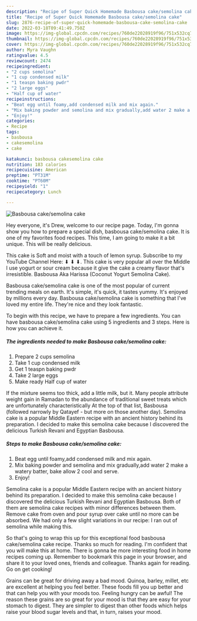 ```yaml
---
description: "Recipe of Super Quick Homemade Basbousa cake/semolina cake"
title: "Recipe of Super Quick Homemade Basbousa cake/semolina cake"
slug: 2876-recipe-of-super-quick-homemade-basbousa-cake-semolina-cake
date: 2022-03-18T09:41:49.750Z
image: https://img-global.cpcdn.com/recipes/760de22028919f96/751x532cq70/basbousa-cakesemolina-cake-recipe-main-photo.jpg
thumbnail: https://img-global.cpcdn.com/recipes/760de22028919f96/751x532cq70/basbousa-cakesemolina-cake-recipe-main-photo.jpg
cover: https://img-global.cpcdn.com/recipes/760de22028919f96/751x532cq70/basbousa-cakesemolina-cake-recipe-main-photo.jpg
author: Myra Vaughn
ratingvalue: 4.5
reviewcount: 2474
recipeingredient:
- "2 cups semolina"
- "1 cup condensed milk"
- "1 teaspn baking pwdr"
- "2 large eggs"
- "Half cup of water"
recipeinstructions:
- "Beat egg until foamy,add condensed milk and mix again."
- "Mix baking powder and semolina and mix gradually,add water 2 make a watery batter, bake allow 2 cool and serve."
- "Enjoy!"
categories:
- Recipe
tags:
- basbousa
- cakesemolina
- cake

katakunci: basbousa cakesemolina cake 
nutrition: 183 calories
recipecuisine: American
preptime: "PT31M"
cooktime: "PT60M"
recipeyield: "1"
recipecategory: Lunch

---
```



![Basbousa cake/semolina cake](https://img-global.cpcdn.com/recipes/760de22028919f96/751x532cq70/basbousa-cakesemolina-cake-recipe-main-photo.jpg)

Hey everyone, it's Drew, welcome to our recipe page. Today, I'm gonna show you how to prepare a special dish, basbousa cake/semolina cake. It is one of my favorites food recipes. This time, I am going to make it a bit unique. This will be really delicious.

This cake is Soft and moist with a touch of lemon syrup. Subscribe to my YouTube Channel Here: ⬇ ⬇ ⬇. This cake is very popular all over the Middle I use yogurt or sour cream because it give the cake a creamy flavor that&#39;s irresistible. Basbousa Aka Harissa (Coconut Yogurt Semolina Cake).

Basbousa cake/semolina cake is one of the most popular of current trending meals on earth. It's simple, it's quick, it tastes yummy. It's enjoyed by millions every day. Basbousa cake/semolina cake is something that I've loved my entire life. They're nice and they look fantastic.


To begin with this recipe, we have to prepare a few ingredients. You can have basbousa cake/semolina cake using 5 ingredients and 3 steps. Here is how you can achieve it.

<!--inarticleads1-->

##### The ingredients needed to make Basbousa cake/semolina cake:

1. Prepare 2 cups semolina
1. Take 1 cup condensed milk
1. Get 1 teaspn baking pwdr
1. Take 2 large eggs
1. Make ready Half cup of water


If the mixture seems too thick, add a little milk, but it. Many people attribute weight gain in Ramadan to the abundance of traditional sweet treats which are unfortunately characteristically At the top of that list, Basbousa (followed narrowly by Qatayef - but more on those another day). Semolina cake is a popular Middle Eastern recipe with an ancient history behind its preparation. I decided to make this semolina cake because I discovered the delicious Turkish Revani and Egyptian Basbousa. 

<!--inarticleads2-->

##### Steps to make Basbousa cake/semolina cake:

1. Beat egg until foamy,add condensed milk and mix again.
1. Mix baking powder and semolina and mix gradually,add water 2 make a watery batter, bake allow 2 cool and serve.
1. Enjoy!


Semolina cake is a popular Middle Eastern recipe with an ancient history behind its preparation. I decided to make this semolina cake because I discovered the delicious Turkish Revani and Egyptian Basbousa. Both of them are semolina cake recipes with minor differences between them. Remove cake from oven and pour syrup over cake until no more can be absorbed. We had only a few slight variations in our recipe: I ran out of semolina while making this. 

So that's going to wrap this up for this exceptional food basbousa cake/semolina cake recipe. Thanks so much for reading. I'm confident that you will make this at home. There is gonna be more interesting food in home recipes coming up. Remember to bookmark this page in your browser, and share it to your loved ones, friends and colleague. Thanks again for reading. Go on get cooking!

Grains can be great for driving away a bad mood. Quinoa, barley, millet, etc are excellent at helping you feel better. These foods fill you up better and that can help you with your moods too. Feeling hungry can be awful! The reason these grains are so great for your mood is that they are easy for your stomach to digest. They are simpler to digest than other foods which helps raise your blood sugar levels and that, in turn, raises your mood.
